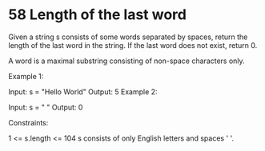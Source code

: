 # 58 Length of the last word

Given a string s consists of some words separated by spaces, return the length of the last word in the string. If the last word does not exist, return 0.

A word is a maximal substring consisting of non-space characters only.

Example 1:

Input: s = "Hello World"
Output: 5
Example 2:

Input: s = " "
Output: 0

Constraints:

1 <= s.length <= 104
s consists of only English letters and spaces ' '.
